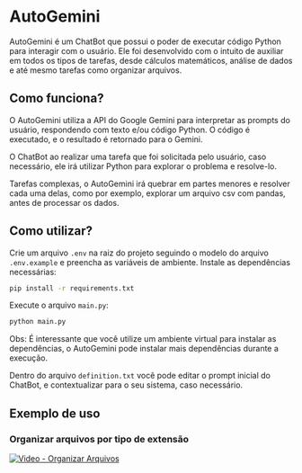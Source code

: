 # AutoGemini
AutoGemini é um ChatBot que possui o poder de executar código Python para interagir com o usuário. Ele foi desenvolvido com o intuito de auxiliar em todos os tipos de tarefas, desde cálculos matemáticos, análise de dados e até mesmo tarefas como organizar arquivos.

## Como funciona?
O AutoGemini utiliza a API do Google Gemini para interpretar as prompts do usuário, respondendo com texto e/ou código Python. O código é executado, e o resultado é retornado para o Gemini.

O ChatBot ao realizar uma tarefa que foi solicitada pelo usuário, caso necessário, ele irá utilizar Python para explorar o problema e resolve-lo.

Tarefas complexas, o AutoGemini irá quebrar em partes menores e resolver cada uma delas, como por exemplo, explorar um arquivo csv com pandas, antes de processar os dados.

## Como utilizar?
Crie um arquivo `.env` na raiz do projeto seguindo o modelo do arquivo `.env.example` e preencha as variáveis de ambiente.
Instale as dependências necessárias:
```bash
pip install -r requirements.txt
```
Execute o arquivo `main.py`:
```bash
python main.py
```
Obs: É interessante que você utilize um ambiente virtual para instalar as dependências, o AutoGemini pode instalar mais dependências durante a execução.

Dentro do arquivo `definition.txt` você pode editar o prompt inicial do ChatBot, e contextualizar para o seu sistema, caso necessário.

## Exemplo de uso
### Organizar arquivos por tipo de extensão

[![Video - Organizar Arquivos](https://img.youtube.com/vi/Ava7yJnzMw8/0.jpg)](https://www.youtube.com/watch?v=Ava7yJnzMw8)

